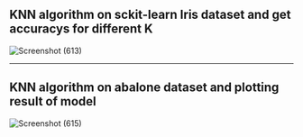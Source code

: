 ## KNN algorithm on sckit-learn Iris dataset and get accuracys for different K
![Screenshot (613)](https://user-images.githubusercontent.com/76522668/164715463-93e2664a-48af-47b2-af1d-ebe5feb5d78f.png)

<hr>

## KNN algorithm on abalone dataset and plotting result of model
![Screenshot (615)](https://user-images.githubusercontent.com/76522668/164716057-f9794e84-03b5-4fa3-9118-928547b7e80c.png)
